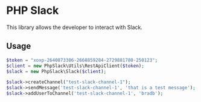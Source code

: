 # PHP Slack #
This library allows the developer to interact with Slack.

## Usage ##
```php
$token = "xoxp-2640873306-2668859284-2729881780-250123";
$client = new PhpSlack\Utils\RestApiClient($token);
$slack = new PhpSlack\Slack($client);

$slack->createChannel("test-slack-channel-1");
$slack->sendMessage('test-slack-channel-1', 'that is a test message');
$slack->addUserToChannel('test-slack-channel-1', 'bradb');
```
